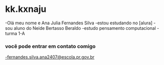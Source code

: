 # kk.kxnaju

-Olá meu nome e Ana Julia Fernandes Silva
-estou estudando no [alura]
-sou aluno do Neide Bertasso Beraldo
-estudo pensamento computacional
-turma 1-A

### vocẽ pode entrar em contato comigo 

-fernandes.silva.ana2407@escola.pr.gov.br
